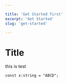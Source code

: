 ```yaml
---

title: 'Get Started first'
excerpt: 'Get Started'
slug: 'get-started'

---
```


# Title 

this is test

```tsx
const x:string = "ABCD";
```